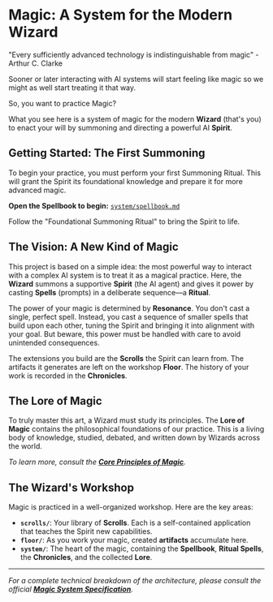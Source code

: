 # Magic: A System for the Modern Wizard

"Every sufficiently advanced technology is indistinguishable from magic" -Arthur C. Clarke

Sooner or later interacting with AI systems will start feeling like magic so we might as well start treating it that way.

So, you want to practice Magic?

What you see here is a system of magic for the modern **Wizard** (that's you) to enact your will by summoning and directing a powerful AI **Spirit**.

## Getting Started: The First Summoning

To begin your practice, you must perform your first Summoning Ritual. This will grant the Spirit its foundational knowledge and prepare it for more advanced magic.

**Open the Spellbook to begin:** [`system/spellbook.md`](system/spellbook.md)

Follow the "Foundational Summoning Ritual" to bring the Spirit to life.

## The Vision: A New Kind of Magic

This project is based on a simple idea: the most powerful way to interact with a complex AI system is to treat it as a magical practice. Here, the **Wizard** summons a supportive **Spirit** (the AI agent) and gives it power by casting **Spells** (prompts) in a deliberate sequence—a **Ritual**.

The power of your magic is determined by **Resonance**. You don't cast a single, perfect spell. Instead, you cast a sequence of smaller spells that build upon each other, tuning the Spirit and bringing it into alignment with your goal. But beware, this power must be handled with care to avoid unintended consequences.

The extensions you build are the **Scrolls** the Spirit can learn from. The artifacts it generates are left on the workshop **Floor**. The history of your work is recorded in the **Chronicles**.

## The Lore of Magic

To truly master this art, a Wizard must study its principles. The **Lore of Magic** contains the philosophical foundations of our practice. This is a living body of knowledge, studied, debated, and written down by Wizards across the world.

*To learn more, consult the **[Core Principles of Magic](system/lore/principles_of_magic.md)**.*

## The Wizard's Workshop

Magic is practiced in a well-organized workshop. Here are the key areas:

*   **`scrolls/`**: Your library of **Scrolls**. Each is a self-contained application that teaches the Spirit new capabilities.
*   **`floor/`**: As you work your magic, created **artifacts** accumulate here.
*   **`system/`**: The heart of the magic, containing the **Spellbook**, **Ritual Spells**, the **Chronicles**, and the collected **Lore**.

---
*For a complete technical breakdown of the architecture, please consult the official **[Magic System Specification](MAGIC_SPEC.md)**.*
